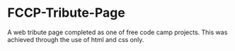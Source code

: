 # FCCP-Tribute-Page
A web tribute page completed as one of free code camp projects.
This was achieved through the use of html and css only.
